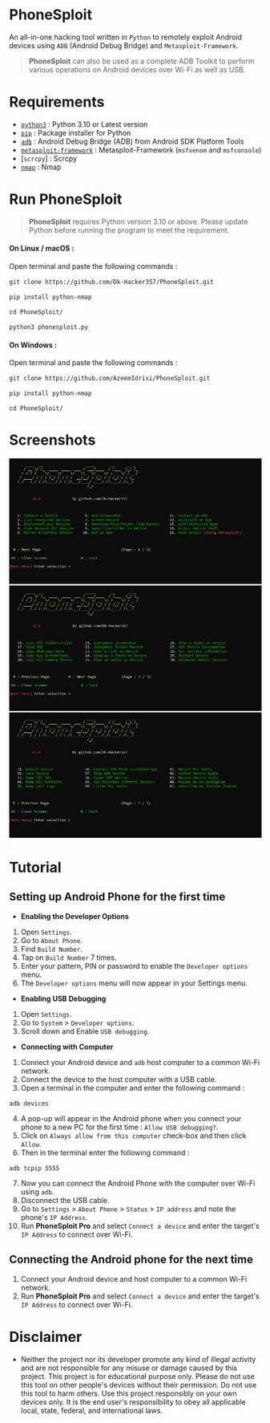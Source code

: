 # PhoneSploit

An all-in-one hacking tool written in `Python` to remotely exploit Android devices using `ADB` (Android Debug Bridge) and `Metasploit-Framework`.

> __PhoneSploit__ can also be used as a complete ADB Toolkit to perform various operations on Android devices over Wi-Fi as well as USB. 

# Requirements  
* [`python3`](https://www.python.org/) : Python 3.10 or Latest version
* [`pip`](https://pip.pypa.io/en/stable/installation/) : Package installer for Python
* [`adb`](https://developer.android.com/studio/command-line/adb) : Android Debug Bridge (ADB) from Android SDK Platform Tools
* [`metasploit-framework`](https://www.metasploit.com/) : Metasploit-Framework (`msfvenom` and `msfconsole`)
* [`scrcpy`] : Scrcpy
* [`nmap`](https://nmap.org/) : Nmap

# Run PhoneSploit

> **PhoneSploit** requires Python version 3.10 or above. Please update Python before running the program to meet the requirement.

#### On Linux / macOS :

Open terminal and paste the following commands : 
```
git clone https://github.com/Dk-Hacker357/PhoneSploit.git
```
```
pip install python-nmap
```
```
cd PhoneSploit/
```
```
python3 phonesploit.py
```
#### On Windows :


Open terminal and paste the following commands : 
```
git clone https://github.com/AzeemIdrisi/PhoneSploit.git
```
```
pip install python-nmap
```
```
cd PhoneSploit/
```

# Screenshots

![Screenshot Page 1](docs/Screenshot-1.png)
![Screenshot Page 2](docs/Screenshot-2.png)
![Screenshot Page 3](docs/Screenshot-3.png)



# Tutorial


## Setting up Android Phone for the first time

* __Enabling the Developer Options__

1. Open `Settings`.
2. Go to `About Phone`.
3. Find `Build Number`.
4. Tap on `Build Number` 7 times.
5. Enter your pattern, PIN or password to enable the `Developer options` menu.
6. The `Developer options` menu will now appear in your Settings menu.

* __Enabling USB Debugging__

1. Open `Settings`.
2. Go to `System` > `Developer options`.
3. Scroll down and Enable `USB debugging`.

* __Connecting with Computer__

1. Connect your Android device and `adb` host computer to a common Wi-Fi network.
2. Connect the device to the host computer with a USB cable.
3. Open a terminal in the computer and enter the following command :
```
adb devices
```
4. A pop-up will appear in the Android phone when you connect your phone to a new PC for the first time : `Allow USB debugging?`.
5. Click on `Always allow from this computer` check-box and then click `Allow`.
6. Then in the terminal enter the following command :
```
adb tcpip 5555
```
7. Now you can connect the Android Phone with the computer over Wi-Fi using `adb`.
8. Disconnect the USB cable.
9. Go to `Settings` >  `About Phone` > `Status` > `IP address` and note the phone's `IP Address`.
10. Run __PhoneSploit Pro__ and select `Connect a device` and enter the target's `IP Address` to connect over Wi-Fi.



## Connecting the Android phone for the next time

1. Connect your Android device and host computer to a common Wi-Fi network.
2. Run __PhoneSploit Pro__ and select `Connect a device` and enter the target's `IP Address` to connect over Wi-Fi.



# Disclaimer

* Neither the project nor its developer promote any kind of illegal activity and are not responsible for any misuse or damage caused by this project. This project is for educational purpose only.
Please do not use this tool on other people's devices without their permission. Do not use this tool to harm others. Use this project responsibly on your own devices only. It is the end user's responsibility to obey all applicable local, state, federal, and international laws.
